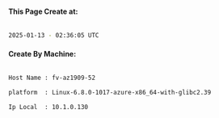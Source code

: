 
   
#### This Page Create at:

```bash

2025-01-13 - 02:36:05 UTC

```

#### Create By Machine:

```bash

Host Name : fv-az1909-52

platform  : Linux-6.8.0-1017-azure-x86_64-with-glibc2.39

Ip Local  : 10.1.0.130

```

